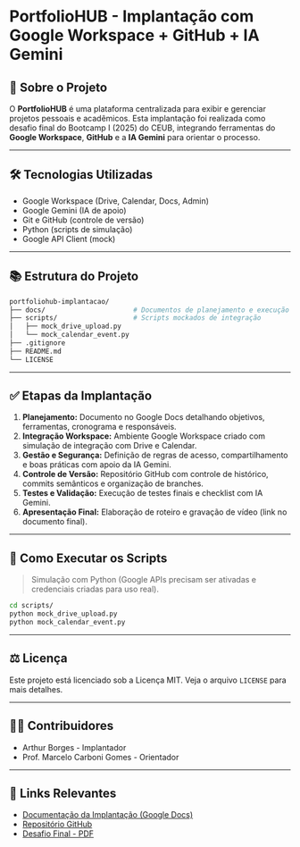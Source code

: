 # PortfolioHUB - Implantação com Google Workspace + GitHub + IA Gemini

## 📄 Sobre o Projeto

O **PortfolioHUB** é uma plataforma centralizada para exibir e gerenciar projetos pessoais e acadêmicos. Esta implantação foi realizada como desafio final do Bootcamp I (2025) do CEUB, integrando ferramentas do **Google Workspace**, **GitHub** e a **IA Gemini** para orientar o processo.

---

## 🛠️ Tecnologias Utilizadas

- Google Workspace (Drive, Calendar, Docs, Admin)
- Google Gemini (IA de apoio)
- Git e GitHub (controle de versão)
- Python (scripts de simulação)
- Google API Client (mock)

---

## 📚 Estrutura do Projeto

```bash
portfoliohub-implantacao/
├── docs/                      # Documentos de planejamento e execução
├── scripts/                   # Scripts mockados de integração
│   ├── mock_drive_upload.py
│   └── mock_calendar_event.py
├── .gitignore
├── README.md
└── LICENSE
```

---

## ✅ Etapas da Implantação

1. **Planejamento:** Documento no Google Docs detalhando objetivos, ferramentas, cronograma e responsáveis.
2. **Integração Workspace:** Ambiente Google Workspace criado com simulação de integração com Drive e Calendar.
3. **Gestão e Segurança:** Definição de regras de acesso, compartilhamento e boas práticas com apoio da IA Gemini.
4. **Controle de Versão:** Repositório GitHub com controle de histórico, commits semânticos e organização de branches.
5. **Testes e Validação:** Execução de testes finais e checklist com IA Gemini.
6. **Apresentação Final:** Elaboração de roteiro e gravação de vídeo (link no documento final).

---

## 📁 Como Executar os Scripts

> Simulação com Python (Google APIs precisam ser ativadas e credenciais criadas para uso real).

```bash
cd scripts/
python mock_drive_upload.py
python mock_calendar_event.py
```

---

## ⚖️ Licença

Este projeto está licenciado sob a Licença MIT. Veja o arquivo `LICENSE` para mais detalhes.

---

## 👨‍💼 Contribuidores

- Arthur Borges - Implantador
- Prof. Marcelo Carboni Gomes - Orientador

---

## 🔗 Links Relevantes

- [Documentação da Implantação (Google Docs)](https://docs.google.com/document/d/1k8C33Qqpao4pum59yW5iKZGjuRaRWgKhxlUKZeYxHro/edit)
- [Repositório GitHub](https://github.com/Arthur-borges-ceub/portfoliohub-implantacao)
- [Desafio Final - PDF](https://docs.google.com/document/d/1qOvUObkDruSbLqyfB1IxbsuO9nHbM8VrshalQta6Idg/edit?usp=sharing) <!-- substituir pelo link do PDF final -->

